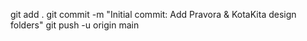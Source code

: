 git add .
git commit -m "Initial commit: Add Pravora & KotaKita design folders"
git push -u origin main
